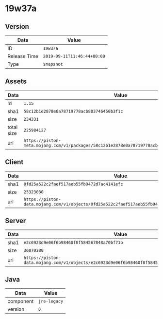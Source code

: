 # 19w37a

## Version

|**Data**        | **Value**                 |
|----------------|-------------------------|
| ID   | ```19w37a```   |
| Release Time   | ```2019-09-11T11:46:44+00:00```   |
| Type   | ```snapshot```   |

## Assets

|**Data**        | **Value**                 |
|----------------|-------------------------|
| id   | ```1.15```   |
| sha1   | ```58c12b1e2878e0a78719778acb803746450b3f1c```   |
| size   | ```234331```   |
| total size  | ```225984127```  |
| url       | ```https://piston-meta.mojang.com/v1/packages/58c12b1e2878e0a78719778acb803746450b3f1c/1.15.json``` |

## Client

|**Data**        | **Value**                 |
|----------------|-------------------------|
| sha1   | ```0fd25a522c2faef517aeb55fb9472d7ac4141efc```   |
| size   | ```25323030```   |
| url       | ```https://piston-data.mojang.com/v1/objects/0fd25a522c2faef517aeb55fb9472d7ac4141efc/client.jar``` |

## Server

|**Data**        | **Value**                 |
|----------------|-------------------------|
| sha1   | ```e2c6923d9e06f6b98460f0f584567848a70bf71b```   |
| size   | ```36070380```   |
| url       | ```https://piston-data.mojang.com/v1/objects/e2c6923d9e06f6b98460f0f584567848a70bf71b/server.jar``` |

## Java

|**Data**        | **Value**                 |
|----------------|-------------------------|
| component   | ```jre-legacy```   |
| version   | ```8```   |